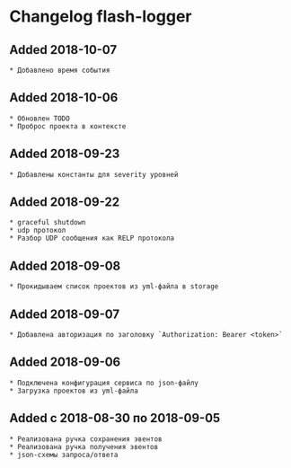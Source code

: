 # Changelog flash-logger

## Added 2018-10-07
    * Добавлено время события

## Added 2018-10-06
    * Обновлен TODO
    * Проброс проекта в контексте

## Added 2018-09-23
    * Добавлены константы для severity уровней

## Added 2018-09-22
    * graceful shutdown
    * udp протокол
    * Разбор UDP сообщения как RELP протокола

## Added 2018-09-08
    * Прокидываем список проектов из yml-файла в storage

## Added 2018-09-07
    * Добавлена авторизация по заголовку `Authorization: Bearer <token>`

## Added 2018-09-06
    * Подключена конфигурация сервиса по json-файлу
    * Загрузка проектов из yml-файла

## Added с 2018-08-30 по 2018-09-05
    * Реализована ручка сохранения эвентов
    * Реализована ручка получения эвентов
    * json-схемы запроса/ответа
